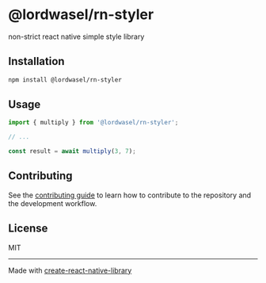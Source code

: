 # @lordwasel/rn-styler

non-strict react native simple style library

## Installation

```sh
npm install @lordwasel/rn-styler
```

## Usage

```js
import { multiply } from '@lordwasel/rn-styler';

// ...

const result = await multiply(3, 7);
```

## Contributing

See the [contributing guide](CONTRIBUTING.md) to learn how to contribute to the repository and the development workflow.

## License

MIT

---

Made with [create-react-native-library](https://github.com/callstack/react-native-builder-bob)
